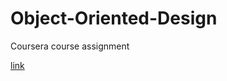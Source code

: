# Object-Oriented-Design
Coursera course assignment

[link](https://www.coursera.org/learn/object-oriented-design/home/welcome)

